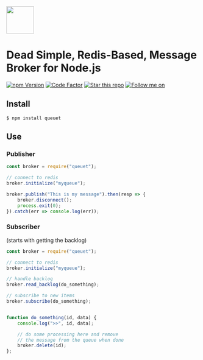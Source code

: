 <img src="https://github.com/tradologics/queuet/blob/master/assets/logo.png?raw=true" height="72">

# Dead Simple, Redis-Based, Message Broker for Node.js

<a href="https://www.npmjs.com/package/@tradologics/queuet"><img alt="npm Version" src="https://badge.fury.io/js/%40tradologics%2Fqueuet.svg"></a>
<a href="https://www.codefactor.io/repository/github/tradologics/queuet"><img alt="Code Factor" src="https://www.codefactor.io/repository/github/tradologics/queuet/badge"></a>
<a href="https://github.com/tradologics/queuet"><img alt="Star this repo" src="https://img.shields.io/github/stars/tradologics/queuet.svg?style=social&label=Star&maxAge=60"></a>
<a href="https://twitter.com/aroussi"><img alt="Follow me on" src="https://img.shields.io/twitter/follow/tradologics.svg?style=social&label=Follow&maxAge=60"></a>



## Install

```
$ npm install queuet
```

## Use

### Publisher

```javascript
const broker = require("queuet");

// connect to redis
broker.initialize("myqueue");

broker.publish("This is my message").then(resp => {
    broker.disconnect();
    process.exit(0);
}).catch(err => console.log(err));

```

### Subscriber
(starts with getting the backlog)

```javascript
const broker = require("queuet");

// connect to redis
broker.initialize("myqueue");

// handle backlog
broker.read_backlog(do_something);

// subscribe to new items
broker.subscribe(do_something);


function do_something(id, data) {
    console.log(">>", id, data);

    // do some processing here and remove
    // the message from the queue when done
    broker.delete(id);
};

```
